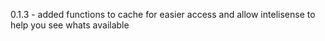 0.1.3 - added functions to cache for easier access and allow intelisense to help you see whats available 